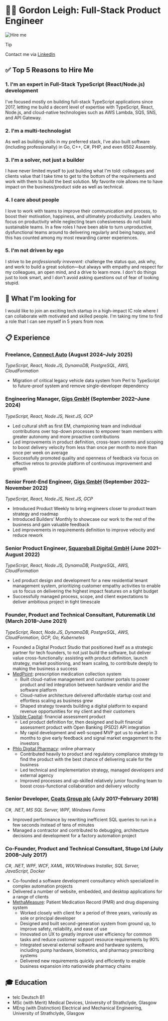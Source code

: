 # 👨‍💻 Gordon Leigh: Full-Stack Product Engineer

![Hire me](https://media2.giphy.com/media/v1.Y2lkPTc5MGI3NjExcDVhbTh0YmJzMW94emI1c2tucDIzbnVqcmVrbWVraG1ucW5jc2gwbyZlcD12MV9pbnRlcm5hbF9naWZfYnlfaWQmY3Q9Zw/g3QST0013iD8yamds4/giphy.gif)

> [!TIP]
> Contact me via [LinkedIn](https://www.linkedin.com/in/gordonmleigh/)

## ✅ Top 5 Reasons to Hire Me

### 1. I'm an expert in Full-Stack TypeScript (React/Node.js) development

I've focused mostly on building full-stack TypeScript applications since 2017, letting me build a decent level of expertise with TypeScript, React, Node.js, and cloud-native technologies such as AWS Lambda, SQS, SNS, and API Gateway.

### 2. I'm a multi-technologist

As well as building skills in my preferred stack, I've also built software (including professionally) in Go, C++, C#, PHP, and even 6502 Assembly.

### 3. I'm a solver, not just a builder

I have never limited myself to just building what I'm told: colleagues and clients value that I take time to get to the bottom of the requirements and work with them to build the best solution. My favorite role allows me to have impact on the business/product side as well as technical.

### 4. I care about people

I love to work with teams to improve their communication and process, to boost their motivation, happiness, and ultimately productivity. Leaders who focus on productivity while neglecting team cohesiveness do not build sustainable teams. In a few roles I have been able to turn unproductive, dysfunctional teams around to delivering regularly and being happy, and this has counted among my most rewarding career experiences.

### 5. I'm not driven by ego

I strive to be _professionally irreverent_: challenge the status quo, ask why, and work to build a great solution—but always with empathy and respect for my colleagues, an open mind, and a drive to learn more. I don't do things just to look smart, and I don't avoid asking questions out of fear of looking stupid.

## 🎯 What I'm looking for

I would like to join an exciting tech startup in a high-impact IC role where I can collaborate with motivated and skilled people. I'm taking my time to find a role that I can see myself in 5 years from now.

## 📋 Experience

### Freelance, [Connect Auto](https://www.connect.auto/) (August 2024–July 2025)

_TypeScript, React, Node.JS, DynamoDB, PostgreSQL, AWS, CloudFormation_

- Migration of critical legacy vehicle data system from Perl to TypeScript to future-proof system and remove single-developer dependency

### Engineering Manager, [Gigs GmbH](https://gigs.com/) (September 2022–June 2024)

_TypeScript, React, Node.JS, Next.JS, GCP_

- Led cultural shift as first EM, championing team and individual contributions over top-down processes to empower team members with greater autonomy and more proactive contributions
- Led improvements in product definition, cross-team comms and scoping to boost delivery velocity from less than once per month to more than once per week on average
- Successfully promoted quality and openness of feedback via focus on effective retros to provide platform of continuous improvement and growth

### Senior Front-End Engineer, [Gigs GmbH](https://gigs.com/) (September 2022–November 2022)

_TypeScript, React, Node.JS, Next.JS, GCP_

- Introduced Product Weekly to bring engineers closer to product team strategy and roadmap
- Introduced Builders’ Monthly to showcase our work to the rest of the business and gain valuable feedback
- Led improvements in requirements definition to improve velocity and reduce rework

### Senior Product Engineer, [Squareball Digital GmbH](https://distologystudios.com/) (June 2021–August 2022)

_TypeScript, React, Node.JS, DynamoDB, PostgreSQL, AWS, CloudFormation_

- Led product design and development for a new residential tenant management system, prioritizing customer empathy activities to enable us to focus on delivering the highest impact features on a tight budget
- Successfully managed process, scope, and client expectations to deliver ambitious project in tight timescale

### Founder, Product and Technical Consultant, Futurematik Ltd (March 2018–June 2021)

_TypeScript, React, Node.JS, DynamoDB, PostgreSQL, AWS, CloudFormation, GCP, Go, Kubernetes_

- Founded a Digital Product Studio that positioned itself as a strategic partner for tech founders, to not just build the software, but deliver value cross-functionally: assisting with product definition, launch strategy, market positioning, and team scaling, to contribute deeply to making the business a success
- [MedPoint](https://medpointuk.com/): prescription medication collection system
  - Built cloud-native management and customer portals to power product and led integration between hardware vendor and the software platform
  - Cloud-native architecture delivered affordable startup cost and effortless scaling as business grew
  - Shaped strategy towards building a digital platform to expand revenue opportunities for my client and their customers
- [Visible Capital](https://visiblecapital.io/): financial assessment product
  - Led product definition for, then designed and built financial assessment product with Open Banking (PSD2) API integration
  - My rapid development and well-scoped MVP got us to market in 3 months to give early feedback and signal market engagement to the investors
- [Phlo Digital Pharmacy](https://wearephlo.com/): online pharmacy
  - Contributed heavily to product and regulatory compliance strategy to find the product with the best chance of delivering scale for the business
  - Led technical and implementation strategy, managed developers and external agency
  - Improved processes and up-skilled relatively junior founding team to boost cross-functional collaboration and delivery velocity

### Senior Developer, [Coats Group plc](https://www.coats.com/en/) (July 2017–February 2018)

_C#, .NET, MS SQL Server, WPF, Windows Forms_

- Improved performance by rewriting inefficient SQL queries to run in a few seconds instead of tens of minutes
- Managed a contractor and contributed to debugging, architecture decisions and development for a factory automation project

### Co-Founder, Product and Technical Consultant, Stugo Ltd (July 2008–July 2017)

_C#, .NET, WPF, WCF, XAML, WIX/Windows Installer, SQL Server, JavaScript, Docker_

- Co-founded a software development consultancy which specialized in complex automation projects
- Delivered a number of website, embedded, and desktop applications for a range of clients
- [MethaMeasure](https://methameasure.co.uk/): Patient Medication Record (PMR) and drug dispensing system
  - Worked closely with client for a period of three years, variously as sole or principal developer
  - Designed and built second-generation system from ground up, to improve safety, reliability, and ease of use
  - Innovated on UX to greatly improve user efficiency for common tasks and reduce customer support resource requirements by 90%
  - Integrated several external software and hardware systems, including pump hardware, biometrics, and pharmacy prescribing systems
  - Delivered new requirements quickly and efficiently to enable business expansion into nationwide pharmacy chains

## 🎓 Education

- telc Deutsch B1
- MSc (with Merit) Medical Devices, University of Strathclyde, Glasgow
- MEng (with Distinction) Electrical and Mechanical Engineering, University of Strathclyde, Glasgow

